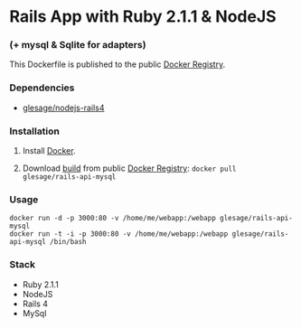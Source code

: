 Rails App with Ruby 2.1.1 & NodeJS
==================================

### (+ mysql & Sqlite for adapters)

This Dockerfile is published to the public [Docker Registry](https://index.docker.io/).


### Dependencies

* [glesage/nodejs-rails4](https://index.docker.io/u/glesage/nodejs-rails4)


### Installation

1. Install [Docker](https://www.docker.io/).

2. Download [build](https://index.docker.io/u/glesage/rails-api-mysql) from public [Docker Registry](https://index.docker.io/): `docker pull glesage/rails-api-mysql`


### Usage

    docker run -d -p 3000:80 -v /home/me/webapp:/webapp glesage/rails-api-mysql
    docker run -t -i -p 3000:80 -v /home/me/webapp:/webapp glesage/rails-api-mysql /bin/bash


### Stack

- Ruby 2.1.1
- NodeJS
- Rails 4
- MySql

